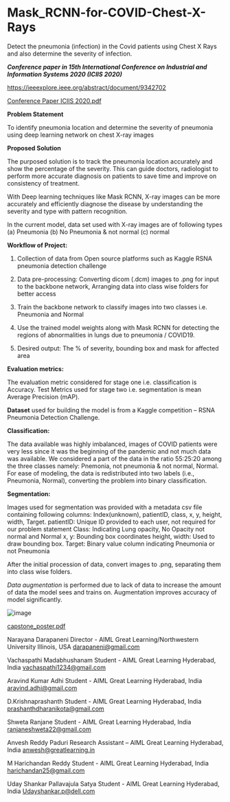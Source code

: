 # Mask_RCNN-for-COVID-Chest-X-Rays
Detect the pneumonia (infection) in the Covid patients using Chest X Rays and also determine the severity of infection.

_**Conference paper in 15th International Conference on Industrial and Information Systems 2020 (ICIIS 2020)**_

https://ieeexplore.ieee.org/abstract/document/9342702

[Conference Paper ICIIS 2020.pdf](https://github.com/vach-aiml/Mask_RCNN-for-COVID-Chest-X-Rays/files/6386938/Conference.Paper.ICIIS.2020.pdf)


**Problem Statement**

To identify pneumonia location and determine the severity of pneumonia using deep learning network on chest X-ray images

**Proposed Solution**

The purposed solution is to track the pneumonia location accurately and show the percentage of the severity. This can guide doctors, radiologist to perform more accurate diagnosis on patients to save time and improve on consistency of treatment.

With Deep learning techniques like Mask RCNN, X-ray images can be more accurately and efficiently diagnose the disease by understanding the severity and type with pattern recognition. 

In the current model, data set used with X-ray images are of following types
(a) Pneumonia
(b) No Pneumonia & not normal
(c) normal

**Workflow of Project:**

1. Collection of data from Open source platforms such as Kaggle RSNA pneumonia detection challenge

2. Data pre-processing: Converting dicom (.dcm) images to .png for input to the backbone network, Arranging data into class wise folders for better access

3. Train the backbone network to classify images into two classes i.e. Pneumonia and Normal

4. Use the trained model weights along with Mask RCNN for detecting the regions of abnormalities in lungs due to pneumonia / COVID19.

5. Desired output: The % of severity, bounding box and mask for affected area

**Evaluation metrics:**

The evaluation metric considered for stage one i.e. classification is Accuracy. Test Metrics used for stage two i.e. segmentation is mean Average Precision (mAP). 

**Dataset** used for building the model is from a Kaggle competition – RSNA Pneumonia Detection Challenge.

**Classification:**

The data available was highly imbalanced, images of COVID patients were very less since it was the beginning of the pandemic and not much data was available. We considered a part of the data in the ratio 55:25:20 among the three classes namely: Pnemonia, not pneumonia & not normal, Normal. For ease of modeling, the data is redistributed into two labels (i.e., Pneumonia, Normal), converting the problem into binary classification.

**Segmentation:** 

Images used for segmentation was provided with a metadata csv file containing following columns: Index(unknown), patientID, class, x, y, height, width, Target.
 patientID: Unique ID provided to each user, not required for our problem statement
 Class: Indicating Lung opacity, No Opacity not normal and Normal
 x, y: Bounding box coordinates
 height, width: Used to draw bounding box.
 Target: Binary value column indicating Pneumonia or not Pneumonia

After the initial procession of data, convert images to .png, separating them into class wise folders.

_Data augmentation_ is performed due to lack of data to increase the amount of data the model sees and trains on. Augmentation improves accuracy of model significantly.

![image](https://user-images.githubusercontent.com/53993233/116294602-c7ec3f80-a7b5-11eb-97ed-9181d96df356.png)


[capstone_poster.pdf](https://github.com/vach-aiml/Mask_RCNN-for-COVID-Chest-X-Rays/files/6386787/capstone_poster.pdf)


Narayana Darapaneni
Director - AIML
Great Learning/Northwestern University
Illinois, USA
darapaneni@gmail.com

Vachaspathi Madabhushanam
Student - AIML
Great Learning
Hyderabad, India
vachaspathi1234@gmail.com

Aravind Kumar Adhi
Student - AIML
Great Learning
Hyderabad, India
aravind.adhi@gmail.com
 
D.Krishnaprashanth
Student - AIML
Great Learning
Hyderabad, India
prashanthdharanikota@gmail.com

Shweta Ranjane
Student - AIML
Great Learning
Hyderabad, India
ranjaneshweta22@gmail.com

Anvesh Reddy Paduri
Research Assistant – AIML
Great Learning
Hyderabad, India
anwesh@greatlearning.in 
 
M Harichandan Reddy
Student - AIML
Great Learning
Hyderabad, India
harichandan25@gmail.com

Uday Shankar Pallavajula Satya
Student - AIML
Great Learning
Hyderabad, India
Udayshankar.p@dell.com

